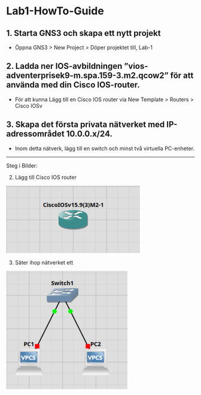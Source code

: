 # Lab1-HowTo-Guide

## 1. Starta GNS3 och skapa ett nytt projekt

- Öppna GNS3 > New Project > Döper projektet till, Lab-1

## 2. Ladda ner IOS-avbildningen ”vios-adventerprisek9-m.spa.159-3.m2.qcow2” för att använda med din Cisco IOS-router. 

- För att kunna Lägg till en Cisco IOS router via New Template > Routers > Cisco IOSv


## 3. Skapa det första privata nätverket med IP-adressområdet 10.0.0.x/24.
 - Inom detta nätverk, lägg till en switch och minst två virtuella PC-enheter.



---

Steg i Bilder:

2. Lägg till  Cisco IOS router
<img src="img/img1.1.png">

3. Säter ihop nätverket ett
<img src="img/img1.2.png">
